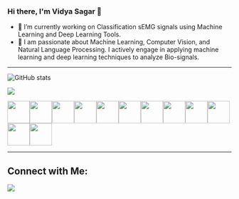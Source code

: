 ### Hi there, I'm Vidya Sagar 👋

- 🔭 I’m currently working on Classification sEMG signals using Machine Learning and Deep Learning Tools.
- 🌱 I am passionate about Machine Learning, Computer Vision, and Natural Language Processing. I actively engage in applying machine learning and deep learning techniques to analyze Bio-signals.
 

---------------------------------------------------------------------------------------------------------------------------------

![GitHub stats](https://github-readme-stats.vercel.app/api?username=vvidyasagarr&theme=highcontrast&show_icons=true)



<img src="https://github-readme-stats.vercel.app/api/top-langs?username=vvidyasagarr&layout=compact&theme=highcontrast"/>


<img height=50 src="https://cdn.jsdelivr.net/gh/devicons/devicon/icons/python/python-original.svg"/><img height=50
src="https://cdn.jsdelivr.net/gh/devicons/devicon/icons/tensorflow/tensorflow-original.svg" /><img height=50                         
src="https://cdn.jsdelivr.net/gh/devicons/devicon/icons/matlab/matlab-line.svg" /><img height=50                                     src="https://cdn.jsdelivr.net/gh/devicons/devicon/icons/jupyter/jupyter-plain.svg" /><img height=50                                 src="https://cdn.jsdelivr.net/gh/devicons/devicon/icons/swift/swift-plain.svg" /><img height=50 src="https://cdn.jsdelivr.net/gh/devicons/devicon/icons/numpy/numpy-original.svg" /><img height=50 src="https://cdn.jsdelivr.net/gh/devicons/devicon/icons/pandas/pandas-original.svg" /><img height=50 src="https://cdn.jsdelivr.net/gh/devicons/devicon/icons/git/git-plain.svg"/><img height=50 src="https://cdn.jsdelivr.net/gh/devicons/devicon/icons/github/github-original.svg"/><img height=50
src="https://cdn.jsdelivr.net/gh/devicons/devicon/icons/c/c-plain.svg" /><img height=50
src="https://cdn.jsdelivr.net/gh/devicons/devicon/icons/cplusplus/cplusplus-line.svg" /><img height=50                               src="https://cdn.jsdelivr.net/gh/devicons/devicon/icons/opencv/opencv-plain-wordmark.svg" />


------------------------------------------------------------------------------------------------------------------------------------


Connect with Me:
--------------------------------------------------------------------------------------------------------------------------------
[![](https://img.shields.io/badge/linkedin-%230077B5.svg?style=for-the-badge&logo=linkedin)](https://www.linkedin.com/in/vidya-sagar-reddy-venna-59a387240/)  
     
        
          

          
          
          
          

          

             
          
        
          

